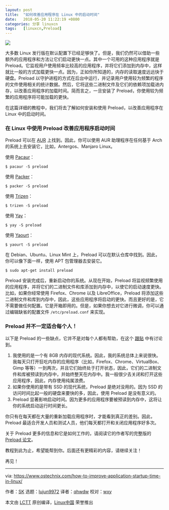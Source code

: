 ```yaml
---
layout: post
title:	"如何改善应用程序在 Linux 中的启动时间"
date:	2018-05-20 11:22:19 +0800 
categories:	分享 linuxcn 
tags:	[linuxcn,Preload]
---
```



![](/Asserts/Images//attachment/album/201805/20/112221y4azq4onand1q4aa.png)


大多数 Linux 发行版在默认配置下已经足够快了。但是，我们仍然可以借助一些额外的应用程序和方法让它们启动更快一点。其中一个可用的这种应用程序就是 Preload。它监视用户使用频率比较高的应用程序，并将它们添加到内存中，这样就比一般的方式加载更快一点。因为，正如你所知道的，内存的读取速度远远快于硬盘。Preload 以守护进程的方式在后台中运行，并记录用户使用较为频繁的程序的文件使用相关的统计数据。然后，它将这些二进制文件及它们的依赖项加载进内存，以改善应用程序的加载时间。简而言之，一旦安装了 Preload，你使用较为频繁的应用程序将可能加载的更快。


在这篇详细的教程中，我们将去了解如何安装和使用 Preload，以改善应用程序在 Linux 中的启动时间。


### 在 Linux 中使用 Preload 改善应用程序启动时间


Preload 可以在 [AUR](https://aur.archlinux.org/packages/preload/) 上找到。因此，你可以使用 AUR 助理程序在任何基于 Arch 的系统上去安装它，比如，Antergos、Manjaro Linux。


使用 [Pacaur](https://www.ostechnix.com/install-pacaur-arch-linux/)：



```
$ pacaur -S preload

```

使用 [Packer](https://www.ostechnix.com/install-packer-arch-linux-2/)：



```
$ packer -S preload

```

使用 [Trizen](https://www.ostechnix.com/trizen-lightweight-aur-package-manager-arch-based-systems/)：



```
$ trizen -S preload

```

使用 [Yay](https://www.ostechnix.com/yay-found-yet-another-reliable-aur-helper/)：



```
$ yay -S preload

```

使用 [Yaourt](https://www.ostechnix.com/install-yaourt-arch-linux/)：



```
$ yaourt -S preload

```

在 Debian、Ubuntu、Linux Mint 上，Preload 可以在默认仓库中找到。因此，你可以像下面一样，使用 APT 包管理器去安装它。



```
$ sudo apt-get install preload

```

Preload 安装完成后，重新启动你的系统。从现在开始，Preload 将监视频繁使用的应用程序，并将它们的二进制文件和库添加到内存中，以使它的启动速度更快。比如，如果你经常使用 Firefox、Chrome 以及 LibreOffice，Preload 将添加这些二进制文件和库到内存中，因此，这些应用程序将启动的更快。而且更好的是，它不需要做任何配置。它是开箱即用的。但是，如果你想去对它进行微调，你可以通过编辑缺省的配置文件 `/etc/preload.conf` 来实现。


### Preload 并不一定适合每个人！


以下是 Preload 的一些缺点，它并不是对每个人都有帮助，在这个 [跟贴](https://askubuntu.com/questions/110335/drawbacks-of-using-preload-why-isnt-it-included-by-default) 中有讨论到。


1. 我使用的是一个有 8GB 内存的现代系统。因此，我的系统总体上来说很快。我每天只打开狂吃内存的应用程序（比如，Firefox、Chrome、VirtualBox、Gimp 等等）一到两次，并且它们始终处于打开状态，因此，它们的二进制文件和库被预读到内存中，并始终整天在内存中。我一般很少去关闭和打开这些应用程序，因此，内存使用纯属浪费。
2. 如果你使用的是带有 SSD 的现代系统，Preload 是绝对没用的。因为 SSD 的访问时间比起一般的硬盘来要快的多，因此，使用 Preload 是没有意义的。
3. Preload 显著影响启动时间。因为更多的应用程序要被预读到内存中，这将让你的系统启动运行时间更长。


你只有在每天都在大量的重新加载应用程序时，才能看到真正的差别。因此，Preload 最适合开发人员和测试人员，他们每天都打开和关闭应用程序好多次。


关于 Preload 更多的信息和它是如何工作的，请阅读它的作者写的完整版的 [Preload 论文](https://cs.uwaterloo.ca/%7Ebrecht/courses/702/Possible-Readings/prefetching-to-memory/preload-thesis.pdf)。


教程到此为止，希望能帮到你。后面还有更精彩的内容，请继续关注！


再见！




---


via: <https://www.ostechnix.com/how-to-improve-application-startup-time-in-linux/>


作者：[SK](https://www.ostechnix.com/author/sk/) 选题：[lujun9972](https://github.com/lujun9972) 译者：[qhwdw](https://github.com/qhwdw) 校对：[wxy](https://github.com/wxy)


本文由 [LCTT](https://github.com/LCTT/TranslateProject) 原创编译，[Linux中国](https://linux.cn/) 荣誉推出
